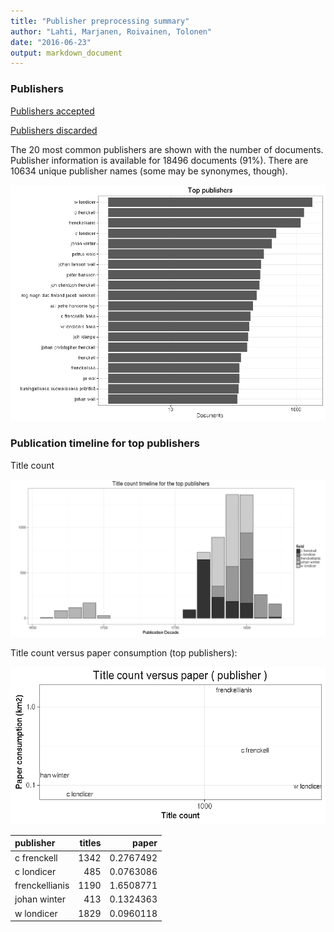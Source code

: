 ```yaml
---
title: "Publisher preprocessing summary"
author: "Lahti, Marjanen, Roivainen, Tolonen"
date: "2016-06-23"
output: markdown_document
---
```



### Publishers

[Publishers accepted](output.tables/publisher_accepted.csv)

[Publishers discarded](output.tables/publisher_discarded.csv)



The 20 most common publishers are shown with the number of documents. Publisher information is available for 18496 documents (91%). There are 10634 unique publisher names (some may be synonymes, though).


![plot of chunk summarypublisher2](figure/summarypublisher2-1.png)

### Publication timeline for top publishers

Title count

![plot of chunk summaryTop10pubtimeline](figure/summaryTop10pubtimeline-1.png)



Title count versus paper consumption (top publishers):

![plot of chunk publishertitlespapers](figure/publishertitlespapers-1.png)

|publisher      | titles|     paper|
|:--------------|------:|---------:|
|c frenckell    |   1342| 0.2767492|
|c londicer     |    485| 0.0763086|
|frenckellianis |   1190| 1.6508771|
|johan winter   |    413| 0.1324363|
|w londicer     |   1829| 0.0960118|
